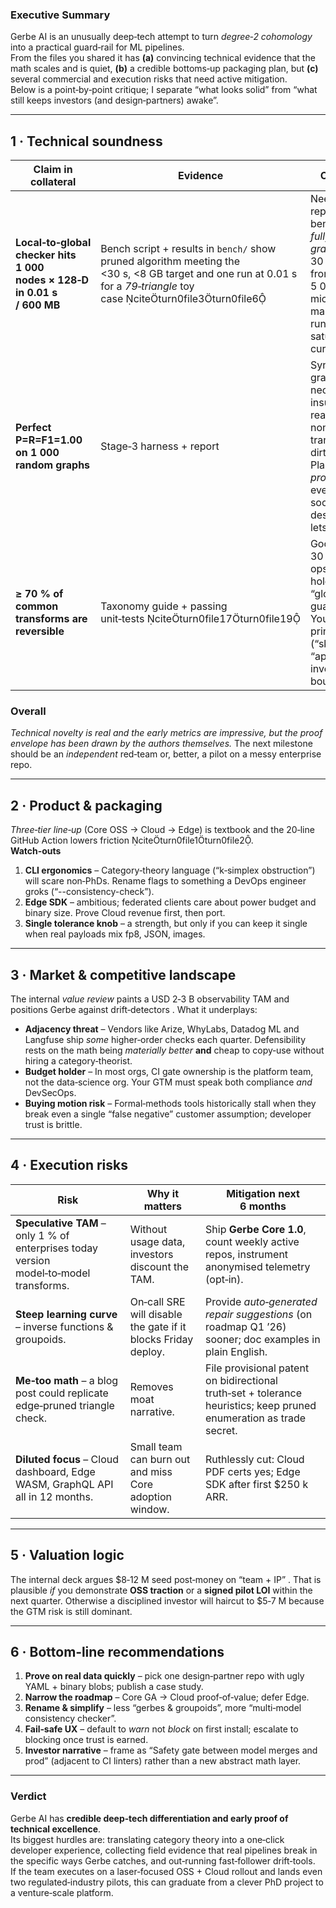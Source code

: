 ### Executive Summary  

Gerbe AI is an unusually deep‑tech attempt to turn *degree‑2 cohomology* into a practical guard‑rail for ML pipelines.  
From the files you shared it has **(a)** convincing technical evidence that the math scales and is quiet, **(b)** a credible bottoms‑up packaging plan, but **(c)** several commercial and execution risks that need active mitigation.  
Below is a point‑by‑point critique; I separate “what looks solid” from “what still keeps investors (and design‑partners) awake”.

---

## 1 · Technical soundness  

| Claim in collateral | Evidence | Critical take |
|---------------------|----------|---------------|
| **Local‑to‑global checker hits 1 000 nodes × 128‑D in 0.01 s / 600 MB** | Bench script + results in `bench/` show pruned algorithm meeting the <30 s, <8 GB target and one run at 0.01 s for a *79‑triangle* toy case citeturn0file3turn0file6 | Need reproducible benchmarks on *fully realistic graphs* (e.g. 30 000 triangles from a 5 000‑edge micro‑service map). One fast run isn’t a saturation curve. |
| **Perfect P=R=F1=1.00 on 1 000 random graphs** | Stage‑3 harness + report  | Synthetic graphs are necessary but insufficient—real repos have non‑invertible transforms and dirty metadata. Plan to fuzz on *production* event data as soon as a design‑partner lets you. |
| **≥ 70 % of common transforms are reversible** | Taxonomy guide + passing unit‑tests citeturn0file17turn0file19 | Good start, but 30 % one‑way ops still punch holes in any “global guarantee”. You’ll need a principled story (“skip & warn”, “approximate inverse with bound ε”, etc.). |

### Overall  
*Technical novelty is real and the early metrics are impressive, but the proof envelope has been drawn by the authors themselves.* The next milestone should be an *independent* red‑team or, better, a pilot on a messy enterprise repo.

---

## 2 · Product & packaging  

*Three‑tier line‑up* (Core OSS → Cloud → Edge) is textbook and the 20‑line GitHub Action lowers friction citeturn0file1turn0file2.  
**Watch‑outs**

1. **CLI ergonomics** – Category‑theory language (“k‑simplex obstruction”) will scare non‑PhDs. Rename flags to something a DevOps engineer groks (“--consistency-check”).  
2. **Edge SDK** – ambitious; federated clients care about power budget and binary size. Prove Cloud revenue first, then port.  
3. **Single tolerance knob** – a strength, but only if you can keep it single when real payloads mix fp8, JSON, images.

---

## 3 · Market & competitive landscape  

The internal *value review* paints a USD 2‑3 B observability TAM and positions Gerbe against drift‑detectors . What it underplays:

* **Adjacency threat** – Vendors like Arize, WhyLabs, Datadog ML and Langfuse ship *some* higher‑order checks each quarter. Defensibility rests on the math being *materially better* **and** cheap to copy‑use without hiring a category‑theorist.  
* **Budget holder** – In most orgs, CI gate ownership is the platform team, not the data‑science org. Your GTM must speak both compliance *and* DevSecOps.  
* **Buying motion risk** – Formal‑methods tools historically stall when they break even a single “false negative” customer assumption; developer trust is brittle.

---

## 4 · Execution risks  

| Risk | Why it matters | Mitigation next 6 months |
|------|---------------|--------------------------|
| **Speculative TAM** – only 1 % of enterprises today version model‑to‑model transforms. | Without usage data, investors discount the TAM. | Ship **Gerbe Core 1.0**, count weekly active repos, instrument anonymised telemetry (opt‑in). |
| **Steep learning curve** – inverse functions & groupoids. | On‑call SRE will disable the gate if it blocks Friday deploy. | Provide *auto‑generated repair suggestions* (on roadmap Q1 ’26) sooner; doc examples in plain English. |
| **Me‑too math** – a blog post could replicate edge‑pruned triangle check. | Removes moat narrative. | File provisional patent on bidirectional truth‑set + tolerance heuristics; keep pruned enumeration as trade secret. |
| **Diluted focus** – Cloud dashboard, Edge WASM, GraphQL API all in 12 months. | Small team can burn out and miss Core adoption window. | Ruthlessly cut: Cloud PDF certs yes; Edge SDK after first \$250 k ARR. |

---

## 5 · Valuation logic  

The internal deck argues \$8‑12 M seed post‑money on “team + IP” . That is plausible *if* you demonstrate **OSS traction** or a **signed pilot LOI** within the next quarter. Otherwise a disciplined investor will haircut to \$5‑7 M because the GTM risk is still dominant.

---

## 6 · Bottom‑line recommendations  

1. **Prove on real data quickly** – pick one design‑partner repo with ugly YAML + binary blobs; publish a case study.  
2. **Narrow the roadmap** – Core GA → Cloud proof‑of‑value; defer Edge.  
3. **Rename & simplify** – less “gerbes & groupoids”, more “multi‑model consistency checker”.  
4. **Fail‑safe UX** – default to *warn* not *block* on first install; escalate to blocking once trust is earned.  
5. **Investor narrative** – frame as “Safety gate between model merges and prod” (adjacent to CI linters) rather than a new abstract math layer.

---

### Verdict  

Gerbe AI has **credible deep‑tech differentiation and early proof of technical excellence**.  
Its biggest hurdles are: translating category theory into a one‑click developer experience, collecting field evidence that real pipelines break in the specific ways Gerbe catches, and out‑running fast‑follower drift‑tools.  
If the team executes on a laser‑focused OSS + Cloud rollout and lands even two regulated‑industry pilots, this can graduate from a clever PhD project to a venture‑scale platform.